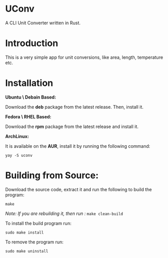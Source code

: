 # UConv
A CLI Unit Converter written in Rust.

# Introduction
This is a very simple app for unit conversions, like area, length, temperature etc.

# Installation
**Ubuntu \ Debain Based:**

Download the **deb** package from the latest release. Then, install it.

**Fedora \ RHEL Based:**

Download the **rpm** package from the latest release and install it.

**ArchLinux:**

It is available on the **AUR**, install it by running the following command:

``yay -S uconv``

# Building from Source:
Download the source code, extract it and run the following to build the program:

``make``

*Note: If you are rebuilding it, then run :* ``make clean-build``

To install the build program run:

``sudo make install``

To remove the program run:

``sudo make uninstall``
